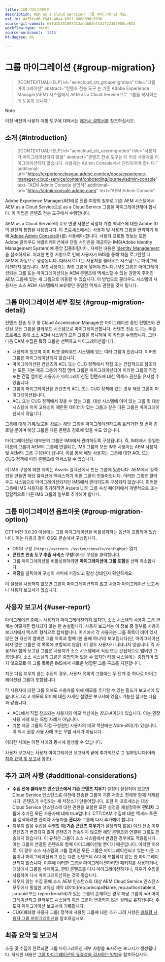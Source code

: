 ```yaml
---
title: 그룹 마이그레이션
description: AEM as a Cloud Service의 그룹 마이그레이션 개요.
exl-id: 4a35fc46-f641-46a4-b3ff-080d090c593b
source-git-commit: e5fd1b351047213adbb83ef1d1722352958ce823
workflow-type: tm+mt
source-wordcount: '1315'
ht-degree: 0%

---
```



# 그룹 마이그레이션 {#group-migration}

>[!CONTEXTUALHELP]
>id="aemcloud_ctt_groupmigration"
>title="그룹 마이그레이션"
>abstract="컨텐츠 전송 도구 는 기존 Adobe Experience Manager(AEM) 시스템에서 AEM as a Cloud Service으로 그룹을 복사하는 데 도움이 됩니다."

>[!NOTE]
>이전 버전의 사용자 매핑 도구에 대해서는 [레거시 설명서](/help/journey-migration/content-transfer-tool/user-mapping-tool-legacy/considerations-user-mapping-tool-legacy.md)를 참조하십시오.

## 소개 {#introduction}

>[!CONTEXTUALHELP]
>id="aemcloud_ctt_usermigration"
>title="사용자가 마이그레이션되지 않음"
>abstract="콘텐츠 전송 도구는 더 이상 사용자를 마이그레이션하지 않습니다. 사용자는 Admin Console에서 관리되어야 합니다."
>additional-url="https://experienceleague.adobe.com/en/docs/experience-manager-cloud-service/content/onboarding/journey/admin-console" text="AEM Admin Console 설명서"
>additional-url="https://adminconsole.adobe.com/" text="AEM Admin Console"

Adobe Experience Manager(AEM)로 전환 여정의 일부로 기존 AEM 시스템에서 AEM as a Cloud Service으로 as a Cloud Service 그룹을 마이그레이션해야 합니다. 이 작업은 콘텐츠 전송 도구에서 수행합니다.

AEM as a Cloud Service의 주요 변경 사항은 작성자 계층 액세스에 대한 Adobe ID의 완전히 통합된 사용입니다. 이 프로세스에서는 사용자 및 사용자 그룹을 관리하기 위해 [Adobe Admin Console](https://helpx.adobe.com/kr/enterprise/using/admin-console.html)을(를) 사용해야 합니다. 사용자 프로필 정보는 모든 Adobe 클라우드 애플리케이션에서 단일 사인온을 제공하는 IMS(Adobe Identity Management System)에 중앙 집중화됩니다. 자세한 내용은 [Identity Management](https://experienceleague.adobe.com/docs/experience-manager-cloud-service/content/overview/what-is-new-and-different.html#identity-management)을 참조하세요. 이러한 변경 사항으로 인해 사용자가 IMS를 통해 처음 로그인할 때 AEM에 자동으로 생성됩니다.  따라서 CTT는 사용자를 클라우드 시스템으로 마이그레이션하지 않습니다.  IMS 사용자는 IMS 그룹에 넣어야 합니다. IMS 그룹은 마이그레이션되는 그룹 또는 마이그레이션되는 AEM 콘텐츠에 액세스할 수 있는 권한이 주어진 AEM 그룹에 있는 새 그룹으로 이동할 수 있습니다.  이 방법으로 클라우드 시스템의 사용자는 소스 AEM 시스템에서 보유했던 동일한 액세스 권한을 갖게 됩니다.

## 그룹 마이그레이션 세부 정보 {#group-migration-detail}

컨텐츠 전송 도구 및 Cloud Acceleration Manager은 마이그레이션 중인 컨텐츠와 관련된 모든 그룹을 클라우드 시스템으로 마이그레이션합니다. 컨텐츠 전송 도구는 추출 프로세스 중에 소스 AEM 시스템의 모든 그룹을 복사하여 이 작업을 수행합니다. 그런 다음 CAM 수집은 특정 그룹만 선택하고 마이그레이션합니다.

* 내장되어 있으며 이미 타겟 클라우드 시스템에 있는 여러 그룹이 있습니다. 이러한 그룹은 마이그레이션되지 않습니다.
* 마이그레이션된 컨텐츠의 ACL 또는 CUG 정책에서 직접 또는 간접적으로 참조되는 모든 기본 제공 그룹의 직접 멤버 그룹은 마이그레이션되어 이러한 그룹의 직접 또는 간접 멤버인 사용자가 마이그레이션된 컨텐츠에 대한 액세스 권한을 유지할 수 있습니다.
* 그룹이 마이그레이션된 컨텐츠의 ACL 또는 CUG 정책에 있는 경우 해당 그룹이 마이그레이션됩니다.
* ACL 또는 CUG 정책에서 찾을 수 없는 그룹, 대상 시스템에 이미 있는 그룹 및 대상 시스템에 이미 고유성이 제한된 데이터가 있는 그룹과 같은 다른 그룹은 마이그레이션되지 않습니다.

그룹에 대해 기록/보고된 경로는 해당 그룹을 마이그레이션하도록 트리거한 첫 번째 경로일 뿐이며 해당 그룹은 다른 콘텐츠 경로에 있을 수도 있습니다.

마이그레이션된 대부분의 그룹은 IMS에서 관리하도록 구성됩니다.  즉, IMS에서 동일한 이름의 그룹이 AEM의 그룹에 연결되고, IMS 그룹의 모든 IMS 사용자는 AEM 사용자 및 AEM의 그룹 구성원이 됩니다.  이를 통해 해당 사용자는 그룹에 대한 ACL 또는 CUG 정책에 따라 콘텐츠에 액세스할 수 있습니다.

이 IMS 구성에 대한 예외는 Assets 컬렉션에서 만든 그룹에 있습니다. AEM에서 컬렉션을 만들면 해당 컬렉션에 액세스하기 위한 그룹이 만들어집니다. 이러한 그룹은 클라우드 시스템으로 마이그레이션되지만 IMS에서 관리되도록 구성되지 않습니다.  이러한 그룹에 IMS 사용자를 추가하려면 Assets UI의 그룹 속성 페이지에서 개별적으로 또는 집합적으로 다른 IMS 그룹의 일부로 추가해야 합니다.


## 그룹 마이그레이션 옵트아웃 {#group-migration-option}

CTT 버전 3.0.20 이상에는 그룹 마이그레이션을 비활성화하는 옵션이 포함되어 있습니다.  이는 다음과 같이 OSGI 콘솔에서 구성됩니다.

* OSGI 구성 `(http://<server> /system/console/configMgr)` 열기
* **콘텐츠 전송 도구 추출 서비스 구성**&#x200B;이라는 구성을 클릭합니다.
* 그룹 마이그레이션을 비활성화하려면 **마이그레이션에 그룹 포함**&#x200B;을 선택 취소합니다.
* **저장**&#x200B;을 클릭하여 구성이 서버에 저장되고 활성 상태인지 확인하세요.

이 설정을 사용하지 않으면 그룹이 마이그레이션되지 않고 사용자 마이그레이션 보고서나 사용자 보고서가 없습니다.

## 사용자 보고서 {#user-report}

마이그레이션 중에는 사용자가 마이그레이션되지 않지만, 소스 시스템의 사용자 그룹 관계는 어떻게든 캡처되지 않는 한 손실됩니다.  사용자 보고서는 이 정보 중 일부를 사용자 보고서에서 텍스트 형식으로 캡처합니다. 여기에서 각 사용자는 그룹 목록이 비어 있지 않은 한 자신이 멤버인 그룹 목록과 함께 (한 줄에 하나씩) 보고됩니다(단, 마이그레이션되지 않은 그룹은 이 목록에 포함되지 않음). 이 경우 사용자가 나타나지 않습니다. 각 사용자와 함께 보고된 그룹은 사용자가 소스 시스템에서 직접 또는 간접적으로 멤버인 그룹입니다. 소스 시스템의 그룹은 중첩되어 있을 수 있지만 타겟 시스템에는 중첩되어 있지 않으므로 이 그룹 목록은 IMS에서 새로운 병합된 그룹 구조를 지원합니다.

지운 다음 지우지 않는 수집의 경우, 사용자 목록의 그룹에는 두 단계 중 하나로 마이그레이션된 그룹이 포함됩니다.

각 사용자에 대한 그룹 외에도 사용자를 위해 메모를 추가할 수 있는 필드가 보고서에 있습니다(그리고 메모의 의미에 대한 자세한 설명은 보고서에 있음).  가능한 참고는 다음과 같습니다.

* ACL에서 직접 참조되는 사용자의 메모 섹션에는 *참고-A*&#x200B;이(가) 있습니다. 이는 권장 사용 사례 또는 모범 사례가 아닙니다.
* 기본 제공 그룹의 직접 구성원인 사용자의 메모 섹션에는 *Note-B*&#x200B;이(가) 있습니다. 이 역시 권장 사용 사례 또는 모범 사례가 아닙니다.

이러한 사례는 이전 사례와 동시에 발생할 수 있습니다.

사용자 보고서는 사용자 마이그레이션 보고서의 끝에 추가되므로 그 일부입니다(아래 [최종 요약 및 보고서](#final-summary-and-report) 참조).

## 추가 고려 사항 {#additional-considerations}

* **수집 전에 클라우드 인스턴스에서 기존 콘텐츠 지우기** 설정이 설정되어 있으면 Cloud Service 인스턴스로 이전에 전송된 그룹이 기존 저장소 전체와 함께 삭제됩니다. 콘텐츠가 수집되는 새 저장소가 만들어집니다. 또한 이 프로세스는 대상 Cloud Service 인스턴스에 대한 권한을 포함한 모든 설정을 재설정하며 **관리자** 그룹에 추가된 모든 사용자에 대해 true입니다. CTT/CAM 수집에 대한 액세스 토큰을 검색하려면 관리자 사용자를 **관리자** 그룹에 다시 추가해야 합니다.
* 지우지 않음 수집을 수행할 때(**기존 콘텐츠 지우기**&#x200B;가 설정되지 않음) 이전 전송 이후 콘텐츠가 변경되지 않아 콘텐츠가 전송되지 않으면 해당 콘텐츠와 연결된 그룹도 전송되지 않습니다. 이 규칙은 그룹이 소스 시스템에서 변경된 경우에도 적용됩니다. 이는 그룹이 연결된 콘텐츠와 함께 마이그레이션될 뿐이기 때문입니다. 이러한 이유로, 이 경우 소스 시스템의 그룹 멤버인 모든 그룹은 마이그레이션되고 있는 다른 그룹이나 마이그레이션되고 있는 다른 컨텐츠의 ACL에 포함되지 않는 한 마이그레이션되지 않습니다. 이후에 이러한 그룹을 마이그레이션하려면 패키지를 사용하거나, 대상에서 그룹을 삭제하고, 관련 콘텐츠를 다시 마이그레이션하거나, 지우기 수집을 사용하여 다시 마이그레이션하는 것이 좋습니다.
* 지우지 않는 수집 중에 소스 AEM 인스턴스와 대상 AEM Cloud Service 인스턴스 모두에서 동일한 고유성 제약 데이터(rep:principalName, rep:authorizableId, jcr:uuid 또는 rep:externalId)가 있는 그룹이 존재하는 경우 해당 그룹이 _not_ 마이그레이션되고 클라우드 시스템의 이전 그룹이 변경되지 않은 상태로 유지됩니다. 주도자 마이그레이션 보고서에 기록됩니다.
* CUG(폐쇄형 사용자 그룹) 정책에 사용된 그룹에 대한 추가 고려 사항은 [폐쇄형 사용자 그룹 마이그레이션](/help/journey-migration/content-transfer-tool/using-content-transfer-tool/closed-user-groups-migration.md)을 참조하십시오.

## 최종 요약 및 보고서

추출 및 수집이 완료되면 그룹 마이그레이션 세부 사항을 표시하는 보고서가 생성됩니다. 자세한 내용은 [그룹 마이그레이션의 유효성을 검사하는 방법](/help/journey-migration/content-transfer-tool/using-content-transfer-tool/validating-content-transfers.md#how-to-validate-group-migration)을 참조하십시오.
